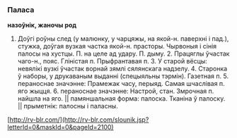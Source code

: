 ### Паласа
**назоўнік, жаночы род**

1. Доўгі роўны след (у малюнку, у чарцяжы, на якой-н. паверхні і пад.), стужка, доўгая вузкая частка якой-н. прасторы. Чырвоныя і сінія палосы на хустцы. П. на целе ад удару. П. дыму. 2. Працяглы ўчастак чаго-н., пояс. Гліністая п. Прыфрантавая п. 3. У старой вёсцы: невялікі вузкі ўчастак ворнай зямлі сялянскага надзелу. 4. Старонка ў наборы, у друкаваным выданні (спецыяльны тэрмін). Газетная п. 5. пераноснае значэнне: Прамежак часу, перыяд. Самая шчаслівая п. яго жыцця. 6. пераноснае значэнне: Настрой, стан. Змрочная п. найшла на яго. || памяншальная форма: палоска. Тканіна ў палоску. || прыметнік: палосны і паласны.

<a rel="author">[http://rv-blr.com/](http://rv-blr.com/slounik.jsp?letterId=0&maskId=0&pageId=2100)</a>
